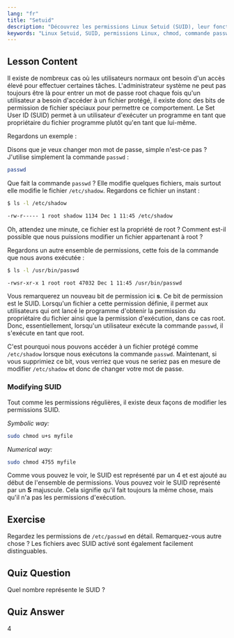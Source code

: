 ```yaml
---
lang: "fr"
title: "Setuid"
description: "Découvrez les permissions Linux Setuid (SUID), leur fonctionnement et comment les modifier. Comprenez le SUID pour un accès sécurisé aux fichiers sous Linux."
keywords: "Linux Setuid, SUID, permissions Linux, chmod, commande passwd, sécurité Linux, Linux pour débutants, tutoriel Linux"
---
```


## Lesson Content

Il existe de nombreux cas où les utilisateurs normaux ont besoin d'un accès élevé pour effectuer certaines tâches. L'administrateur système ne peut pas toujours être là pour entrer un mot de passe root chaque fois qu'un utilisateur a besoin d'accéder à un fichier protégé, il existe donc des bits de permission de fichier spéciaux pour permettre ce comportement. Le Set User ID (SUID) permet à un utilisateur d'exécuter un programme en tant que propriétaire du fichier programme plutôt qu'en tant que lui-même.

Regardons un exemple :

Disons que je veux changer mon mot de passe, simple n'est-ce pas ? J'utilise simplement la commande `passwd` :

```bash
passwd
```

Que fait la commande `passwd` ? Elle modifie quelques fichiers, mais surtout elle modifie le fichier `/etc/shadow`. Regardons ce fichier un instant :

```bash
$ ls -l /etc/shadow

-rw-r----- 1 root shadow 1134 Dec 1 11:45 /etc/shadow
```

Oh, attendez une minute, ce fichier est la propriété de root ? Comment est-il possible que nous puissions modifier un fichier appartenant à root ?

Regardons un autre ensemble de permissions, cette fois de la commande que nous avons exécutée :

```bash
$ ls -l /usr/bin/passwd

-rwsr-xr-x 1 root root 47032 Dec 1 11:45 /usr/bin/passwd
```

Vous remarquerez un nouveau bit de permission ici **s**. Ce bit de permission est le SUID. Lorsqu'un fichier a cette permission définie, il permet aux utilisateurs qui ont lancé le programme d'obtenir la permission du propriétaire du fichier ainsi que la permission d'exécution, dans ce cas root. Donc, essentiellement, lorsqu'un utilisateur exécute la commande `passwd`, il s'exécute en tant que root.

C'est pourquoi nous pouvons accéder à un fichier protégé comme `/etc/shadow` lorsque nous exécutons la commande `passwd`. Maintenant, si vous supprimiez ce bit, vous verriez que vous ne seriez pas en mesure de modifier `/etc/shadow` et donc de changer votre mot de passe.

### Modifying SUID

Tout comme les permissions régulières, il existe deux façons de modifier les permissions SUID.

_Symbolic way:_

```bash
sudo chmod u+s myfile
```

_Numerical way:_

```bash
sudo chmod 4755 myfile
```

Comme vous pouvez le voir, le SUID est représenté par un 4 et est ajouté au début de l'ensemble de permissions. Vous pouvez voir le SUID représenté par un **S** majuscule. Cela signifie qu'il fait toujours la même chose, mais qu'il n'a pas les permissions d'exécution.

## Exercise

Regardez les permissions de `/etc/passwd` en détail. Remarquez-vous autre chose ? Les fichiers avec SUID activé sont également facilement distinguables.

## Quiz Question

Quel nombre représente le SUID ?

## Quiz Answer

4
